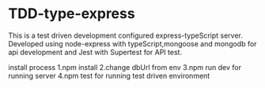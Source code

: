 # TDD-type-express
This is a test driven development configured express-typeScript server. Developed using node-express with typeScript,mongoose and mongodb for api development and Jest with Supertest for API test.

install process 
  1.npm install
  2.change dbUrl from env
  3.npm run dev for running server
  4.npm test for running test driven environment
